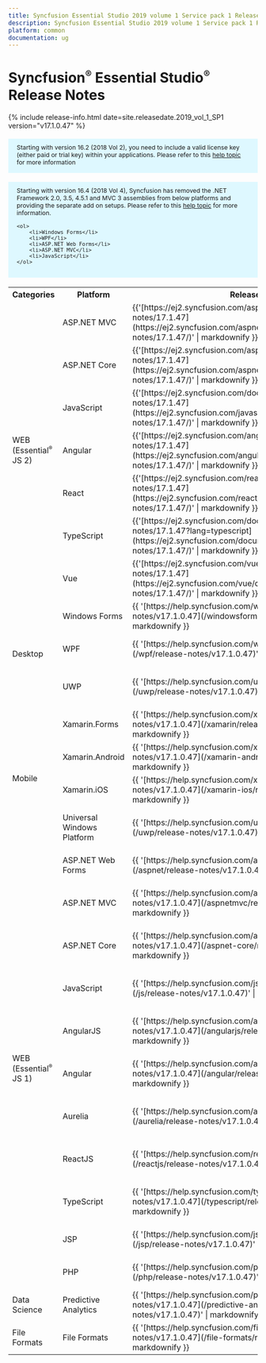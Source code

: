 ```yaml
---
title: Syncfusion Essential Studio 2019 volume 1 Service pack 1 Release Notes  
description: Syncfusion Essential Studio 2019 volume 1 Service pack 1 Release Notes  
platform: common
documentation: ug
---
```


# Syncfusion<sup style="font-size:70%">&reg;</sup> Essential Studio<sup style="font-size:70%">&reg;</sup>  Release Notes  

{% include release-info.html date=site.releasedate.2019_vol_1_SP1   version="v17.1.0.47" %} 

<style>
#license {
    font-size: .88em!important;
margin-top: 1.5em;     margin-bottom: 1.5em;
    background-color: #def8ff;
    padding: 10px 17px 14px;
}
</style>

<div id="license">
Starting with version 16.2 (2018 Vol 2), you need to include a valid license key (either paid or trial key) within your applications. 
Please refer to this <a href="/common/essential-studio/licensing/license-key">help topic</a> for more information 
</div>


<div id="license">
    Starting with version 16.4 (2018 Vol 4), Syncfusion has removed the .NET Framework 2.0, 3.5, 4.5.1 and MVC 3 assemblies from below platforms and providing the separate add on setups.
    Please refer to this <a href="/common/essential-studio/installation/essential-studio-platform-framework-add-ons">help topic</a> for more information.

    <ol>
        <li>Windows Forms</li>
        <li>WPF</li>
        <li>ASP.NET Web Forms</li>
        <li>ASP.NET MVC</li>
        <li>JavaScript</li>
    </ol>

</div>


<table>
<tr>
<th>
Categories</th><th>
Platform</th><th>
Release Notes</th><th>
Read Me</th></tr>
<tr>
<td rowspan="7">
WEB (Essential<sup style="font-size:70%">&reg;</sup> JS 2)
</td>
<td>
ASP.NET MVC
</td>
<td>{{'[https://ej2.syncfusion.com/aspnetmvc/documentation/release-notes/17.1.47](https://ej2.syncfusion.com/aspnetmvc/documentation/release-notes/17.1.47/)' | markdownify }}
</td>
<td>{{'[http://files2.syncfusion.com/Installs/v17.1.0.47/ReadMe/essential-js2/TypeScript.html](http://files2.syncfusion.com/Installs/v17.1.0.47/ReadMe/essential-js2/ASPMVC.html)' | markdownify }}
</td>
</tr>
<tr>
<td>
ASP.NET Core	
</td>
<td>{{'[https://ej2.syncfusion.com/aspnetcore/documentation/release-notes/17.1.47](https://ej2.syncfusion.com/aspnetcore/documentation/release-notes/17.1.47/)' | markdownify }}
</td>
<td>{{'[http://files2.syncfusion.com/Installs/v17.1.0.47/ReadMe/essential-js2/TypeScript.html](http://files2.syncfusion.com/Installs/v17.1.0.47/ReadMe/essential-js2/ASPNETCORE.html)' | markdownify }}
</td>
</tr>
<tr>
<td>
JavaScript
</td>
<td>{{'[https://ej2.syncfusion.com/documentation/release-notes/17.1.47](https://ej2.syncfusion.com/javascript/documentation/release-notes/17.1.47/)' | markdownify }}
</td>
<td>{{'[http://files2.syncfusion.com/Installs/v17.1.0.47/ReadMe/essential-js2/JavaScript.html](http://files2.syncfusion.com/Installs/v17.1.0.47/ReadMe/essential-js2/JavaScript.html)' | markdownify }}
</td>
</tr>
<tr>
<td>
Angular
</td>
<td>{{'[https://ej2.syncfusion.com/angular/documentation/release-notes/17.1.47](https://ej2.syncfusion.com/angular/documentation/release-notes/17.1.47/)' | markdownify }}
</td>
<td>{{'[http://files2.syncfusion.com/Installs/v17.1.0.47/ReadMe/essential-js2/Angular.html](http://files2.syncfusion.com/Installs/v17.1.0.47/ReadMe/essential-js2/Angular.html)' | markdownify }}
</td>
</tr>
<tr>
<td>
React
</td>
<td>{{'[https://ej2.syncfusion.com/react/documentation/release-notes/17.1.47](https://ej2.syncfusion.com/react/documentation/release-notes/17.1.47/)' | markdownify }}
</td>
<td>{{'[http://files2.syncfusion.com/Installs/v17.1.0.47/ReadMe/essential-js2/React.html](http://files2.syncfusion.com/Installs/v17.1.0.47/ReadMe/essential-js2/React.html)' | markdownify }}
</td>
</tr>
<tr>
<td>
TypeScript
</td>
<td>{{'[https://ej2.syncfusion.com/documentation/release-notes/17.1.47?lang=typescript](https://ej2.syncfusion.com/documentation/release-notes/17.1.47/)' | markdownify }}
</td>
<td>{{'[http://files2.syncfusion.com/Installs/v17.1.0.47/ReadMe/essential-js2/TypeScript.html](http://files2.syncfusion.com/Installs/v17.1.0.47/ReadMe/essential-js2/TypeScript.html)' | markdownify }}
</td>
</tr>
<tr>
<td>
Vue
</td>
<td>{{'[https://ej2.syncfusion.com/vue/documentation/release-notes/17.1.47](https://ej2.syncfusion.com/vue/documentation/release-notes/17.1.47/)' | markdownify }}
</td>
<td>{{'[http://files2.syncfusion.com/Installs/v17.1.0.47/ReadMe/essential-js2/Vue.html](http://files2.syncfusion.com/Installs/v17.1.0.47/ReadMe/essential-js2/Vue.html)' | markdownify }}
</td>
</tr>
<tr>
<td rowspan="3">
Desktop
</td>
<td>
Windows Forms
</td>
<td>{{ '[https://help.syncfusion.com/windowsforms/release-notes/v17.1.0.47](/windowsforms/release-notes/v17.1.0.47)' | markdownify }}
</td>
<td>{{ '[http://files2.syncfusion.com/Installs/v17.1.0.47/ReadMe/WindowsForms.html](http://files2.syncfusion.com/Installs/v17.1.0.47/ReadMe/WindowsForms.html)' | markdownify }}
</td>
</tr>
<tr>
<td>
WPF
</td>
<td>{{ '[https://help.syncfusion.com/wpf/release-notes/v17.1.0.47](/wpf/release-notes/v17.1.0.47)' | markdownify }}
</td>
<td>{{ '[http://files2.syncfusion.com/Installs/v17.1.0.47/ReadMe/WPF.html](http://files2.syncfusion.com/Installs/v17.1.0.47/ReadMe/WPF.html)' | markdownify }}
</td>
</tr>
<tr>
<td>
UWP
</td>
<td>{{ '[https://help.syncfusion.com/uwp/release-notes/v17.1.0.47](/uwp/release-notes/v17.1.0.47)' | markdownify }}
</td>
<td>{{ '[http://files2.syncfusion.com/Installs/v17.1.0.47/ReadMe/UniversalWindows.html](http://files2.syncfusion.com/Installs/v17.1.0.47/ReadMe/UniversalWindows.html)' | markdownify }}
</td>
</tr>
<tr>
<td rowspan="4">
Mobile
</td>
<td>
Xamarin.Forms
</td>
<td>{{ '[https://help.syncfusion.com/xamarin/release-notes/v17.1.0.47](/xamarin/release-notes/v17.1.0.47)' | markdownify }}
</td>
<td>{{ '[http://files2.syncfusion.com/Installs/v17.1.0.47/ReadMe/Xamarin_Forms.html](http://files2.syncfusion.com/Installs/v17.1.0.47/ReadMe/Xamarin_Forms.html)' | markdownify }}
</td>
</tr>
<tr>
<td>
Xamarin.Android
</td>
<td>{{ '[https://help.syncfusion.com/xamarin-android/release-notes/v17.1.0.47](/xamarin-android/release-notes/v17.1.0.47)' | markdownify }}
</td>
<td>{{ '[http://files2.syncfusion.com/Installs/v17.1.0.47/ReadMe/Xamarin_Forms.html](http://files2.syncfusion.com/Installs/v17.1.0.47/ReadMe/Xamarin_Forms.html)' | markdownify }}
</td>
</tr>
<tr>
<td>
Xamarin.iOS
</td>
<td>{{ '[https://help.syncfusion.com/xamarin-ios/release-notes/v17.1.0.47](/xamarin-ios/release-notes/v17.1.0.47)' | markdownify }}
</td>
<td>{{ '[http://files2.syncfusion.com/Installs/v17.1.0.47/ReadMe/Xamarin_Forms.html](http://files2.syncfusion.com/Installs/v17.1.0.47/ReadMe/Xamarin_Forms.html)' | markdownify }}
</td>
</tr>
<tr>
<td>
Universal Windows Platform
</td>
<td>{{ '[https://help.syncfusion.com/uwp/release-notes/v17.1.0.47](/uwp/release-notes/v17.1.0.47)' | markdownify }}
</td>
<td>{{ '[http://files2.syncfusion.com/Installs/v17.1.0.47/ReadMe/UniversalWindows.html](http://files2.syncfusion.com/Installs/v17.1.0.47/ReadMe/UniversalWindows.html)' | markdownify }}
</td>
</tr>
<tr>
<td rowspan="11">
WEB (Essential<sup style="font-size:70%">&reg;</sup> JS 1)
</td>
<td>
ASP.NET Web Forms
</td>
<td>{{ '[https://help.syncfusion.com/aspnet/release-notes/v17.1.0.47](/aspnet/release-notes/v17.1.0.47)' | markdownify }}
</td>
<td>{{ '[http://files2.syncfusion.com/Installs/v17.1.0.47/ReadMe/essential-js1/ASP.html](http://files2.syncfusion.com/Installs/v17.1.0.47/ReadMe/essential-js1/ASP.html)' | markdownify }}
</td>
</tr>
<tr>
<td>
ASP.NET MVC
</td>
<td>{{ '[https://help.syncfusion.com/aspnetmvc/release-notes/v17.1.0.47](/aspnetmvc/release-notes/v17.1.0.47)' | markdownify }}
</td>
<td>{{ '[http://files2.syncfusion.com/Installs/v17.1.0.47/ReadMe/essential-js1/ASPMVC.html](http://files2.syncfusion.com/Installs/v17.1.0.47/ReadMe/essential-js1/ASPMVC.html)' | markdownify }}
</td>
</tr>
<tr>
<td>
ASP.NET Core
</td>
<td>{{ '[https://help.syncfusion.com/aspnet-core/release-notes/v17.1.0.47](/aspnet-core/release-notes/v17.1.0.47)' | markdownify }}
</td>
<td>
{{ '[http://files2.syncfusion.com/Installs/v17.1.0.47/ReadMe/essential-js1/ASPNETCORE.html](http://files2.syncfusion.com/Installs/v17.1.0.47/ReadMe/essential-js1/ASPNETCORE.html)' | markdownify }}
</td>
</tr>
<tr>
<td>
JavaScript
</td>
<td>{{ '[https://help.syncfusion.com/js/release-notes/v17.1.0.47](/js/release-notes/v17.1.0.47)' | markdownify }}
</td>
<td>{{ '[http://files2.syncfusion.com/Installs/v17.1.0.47/ReadMe/essential-js1/JavaScript.html](http://files2.syncfusion.com/Installs/v17.1.0.47/ReadMe/essential-js1/JavaScript.html)' | markdownify }}
</td>
</tr>
<tr>
<td>
AngularJS
</td>
<td>{{ '[https://help.syncfusion.com/angularjs/release-notes/v17.1.0.47](/angularjs/release-notes/v17.1.0.47)' | markdownify }}
</td>
<td>{{ '[http://files2.syncfusion.com/Installs/v17.1.0.47/ReadMe/essential-js1/AngularJS.html](http://files2.syncfusion.com/Installs/v17.1.0.47/ReadMe/essential-js1/AngularJS.html)' | markdownify }}
</td>
</tr>
<tr>
<td>
Angular
</td>
<td>{{ '[https://help.syncfusion.com/angular/release-notes/v17.1.0.47](/angular/release-notes/v17.1.0.47)' | markdownify }}
</td>
<td>{{ '[http://files2.syncfusion.com/Installs/v17.1.0.47/ReadMe/essential-js1/Angular.html](http://files2.syncfusion.com/Installs/v17.1.0.47/ReadMe/essential-js1/Angular.html)' | markdownify }}
</td>
</tr>
<tr>
<td>
Aurelia
</td>
<td>{{ '[https://help.syncfusion.com/aurelia/release-notes/v17.1.0.47](/aurelia/release-notes/v17.1.0.47)' | markdownify }}
</td>
<td>{{ '[http://files2.syncfusion.com/Installs/v17.1.0.47/ReadMe/essential-js1/Aurelia.html](http://files2.syncfusion.com/Installs/v17.1.0.47/ReadMe/essential-js1/Aurelia.html)' | markdownify }}
</td>
</tr>
<tr>
<td>
ReactJS
</td>
<td>{{ '[https://help.syncfusion.com/reactjs/release-notes/v17.1.0.47](/reactjs/release-notes/v17.1.0.47)' | markdownify }}
</td>
<td>{{ '[http://files2.syncfusion.com/Installs/v17.1.0.47/ReadMe/essential-js1/ReactJS.html](http://files2.syncfusion.com/Installs/v17.1.0.47/ReadMe/essential-js1/ReactJS.html)' | markdownify }}
</td>
</tr>
<tr>
<td>
TypeScript
</td>
<td>{{ '[https://help.syncfusion.com/typescript/release-notes/v17.1.0.47](/typescript/release-notes/v17.1.0.47)' | markdownify }}
</td>
<td>{{ '[http://files2.syncfusion.com/Installs/v17.1.0.47/ReadMe/essential-js1/TypeScript.html](http://files2.syncfusion.com/Installs/v17.1.0.47/ReadMe/essential-js1/TypeScript.html)' | markdownify }}
</td>
</tr>
<tr>
<td>
JSP
</td>
<td>{{ '[https://help.syncfusion.com/jsp/release-notes/v17.1.0.47](/jsp/release-notes/v17.1.0.47)' | markdownify }}
</td>
<td>{{ '[http://files2.syncfusion.com/Installs/v17.1.0.47/ReadMe/essential-js1/JSP.html](http://files2.syncfusion.com/Installs/v17.1.0.47/ReadMe/essential-js1/JSP.html)' | markdownify }}
</td>
</tr>
<tr>
<td>
PHP
</td>
<td>{{ '[https://help.syncfusion.com/php/release-notes/v17.1.0.47](/php/release-notes/v17.1.0.47)' | markdownify }}
</td>
<td>{{ '[http://files2.syncfusion.com/Installs/v17.1.0.47/ReadMe/essential-js1/PHP.html](http://files2.syncfusion.com/Installs/v17.1.0.47/ReadMe/essential-js1/PHP.html)' | markdownify }}
</td>
</tr>
<tr>
<td>
Data Science
</td>
<td>
Predictive Analytics
</td>
<td>{{ '[https://help.syncfusion.com/predictive-analytics/release-notes/v17.1.0.47](/predictive-analytics/release-notes/v17.1.0.47)' | markdownify }}
</td>
<td>
</td>
</tr>
<tr>
<td>
File Formats
</td>
<td>
File Formats
</td>
<td>{{ '[https://help.syncfusion.com/file-formats/release-notes/v17.1.0.47](/file-formats/release-notes/v17.1.0.47)' | markdownify }}
</td>
<td>
</td>
</tr>
</table>